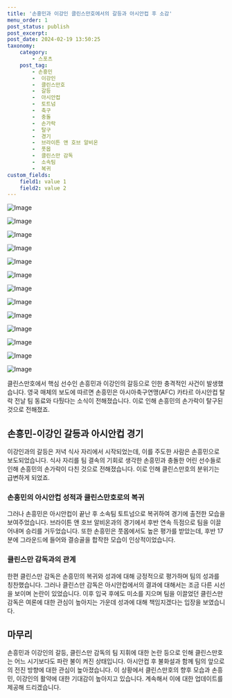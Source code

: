```yaml
---
title: '손흥민과 이강인 클린스만호에서의 갈등과 아시안컵 후 소감'
menu_order: 1
post_status: publish
post_excerpt: 
post_date: 2024-02-19 13:50:25
taxonomy:
    category:
        - 스포츠
    post_tag:
        - 손흥민
        -  이강인
        -  클린스만호
        -  갈등
        -  아시안컵
        -  토트넘
        -  축구
        -  충돌
        -  손가락
        -  탈구
        -  경기
        -  브라이튼 앤 호브 알비온
        -  풋몹
        -  클린스만 감독
        -  소속팀
        -  복귀
custom_fields:
    field1: value 1
    field2: value 2
---
```


![Image](https://imgnews.pstatic.net/image/108/2024/02/14/0003214652_001_20240214092301195.jpg?type=w647)

![Image](https://imgnews.pstatic.net/image/108/2024/02/14/0003214652_002_20240214092301215.jpg?type=w647)

![Image](https://imgnews.pstatic.net/image/108/2024/02/14/0003214652_003_20240214092301228.jpg?type=w647)

![Image](https://imgnews.pstatic.net/image/108/2024/02/14/0003214652_004_20240214092301243.jpg?type=w647)

![Image](https://imgnews.pstatic.net/image/108/2024/02/14/0003214652_005_20240214092301270.jpg?type=w647)

![Image](https://imgnews.pstatic.net/image/108/2024/02/14/0003214652_006_20240214092301286.jpg?type=w647)

![Image](https://imgnews.pstatic.net/image/108/2024/02/14/0003214652_007_20240214092301312.jpg?type=w647)

![Image](https://imgnews.pstatic.net/image/108/2024/02/14/0003214652_008_20240214092301335.jpg?type=w647)

![Image](https://imgnews.pstatic.net/image/108/2024/02/14/0003214652_009_20240214092301359.jpg?type=w647)

![Image](https://imgnews.pstatic.net/image/108/2024/02/14/0003214652_010_20240214092301429.jpg?type=w647)

![Image](https://imgnews.pstatic.net/image/108/2024/02/14/0003214652_011_20240214092301530.jpg?type=w647)

![Image](https://imgnews.pstatic.net/image/108/2024/02/14/0003214652_012_20240214092301662.jpg?type=w647)

![Image](https://imgnews.pstatic.net/image/108/2024/02/14/0003214652_013_20240214092301755.jpg?type=w647)

클린스만호에서 핵심 선수인 손흥민과 이강인의 갈등으로 인한 충격적인 사건이 발생했습니다. 영국 매체의 보도에 따르면 손흥민은 아시아축구연맹(AFC) 카타르 아시안컵 탈락 전날 팀 동료와 다퉜다는 소식이 전해졌습니다. 이로 인해 손흥민의 손가락이 탈구된 것으로 전해졌죠.
## 손흥민-이강인 갈등과 아시안컵 경기
이강인과의 갈등은 저녁 식사 자리에서 시작되었는데, 이를 주도한 사람은 손흥민으로 보도되었습니다. 식사 자리를 팀 결속의 기회로 생각한 손흥민과 충돌한 어린 선수들로 인해 손흥민의 손가락이 다친 것으로 전해졌습니다. 이로 인해 클린스만호의 분위기는 급변하게 되었죠.
### 손흥민의 아시안컵 성적과 클린스만호로의 복귀
그러나 손흥민은 아시안컵이 끝난 후 소속팀 토트넘으로 복귀하여 경기에 출전한 모습을 보여주었습니다. 브라이튼 앤 호브 알비온과의 경기에서 후반 연속 득점으로 팀을 이끌어내며 승리를 거두었습니다. 또한 손흥민은 풋몹에서도 높은 평가를 받았는데, 후반 17분에 그라운드에 들어와 결승골을 합작한 모습이 인상적이었습니다.
### 클린스만 감독과의 관계
한편 클린스만 감독은 손흥민의 복귀와 성과에 대해 긍정적으로 평가하며 팀의 성과를 칭찬했습니다. 그러나 클린스만 감독은 아시안컵에서의 결과에 대해서는 조금 다른 시선을 보이며 논란이 있었습니다. 이후 입국 후에도 미소를 지으며 팀을 이끌었던 클린스만 감독은 여론에 대한 관심이 높아지는 가운데 성과에 대해 책임지겠다는 입장을 보였습니다.
## 마무리
손흥민과 이강인의 갈등, 클린스만 감독의 팀 지휘에 대한 논란 등으로 인해 클린스만호는 어느 시기보다도 파란 불이 켜진 상태입니다. 아시안컵 후 불화설과 함께 팀의 앞으로의 전진 방향에 대한 관심이 높아졌습니다. 이 상황에서 클린스만호의 향후 모습과 손흥민, 이강인의 활약에 대한 기대감이 높아지고 있습니다. 계속해서 이에 대한 업데이트를 제공해 드리겠습니다.
